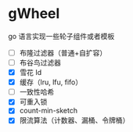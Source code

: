 # gWheel

go 语言实现一些轮子组件或者模板

-   [ ] 布隆过滤器（普通+自扩容）
-   [ ] 布谷鸟过滤器
-   [x] 雪花 Id
-   [x] 缓存（lru, lfu, fifo）
-   [ ] 一致性哈希
-   [x] 可重入锁
-   [x] count-min-sketch
-   [x] 限流算法（计数器、漏桶、令牌桶）